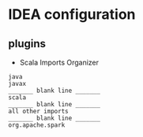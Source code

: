 # IDEA configuration

## plugins
- Scala Imports Organizer 
```
java
javax
_______ blank line _______
scala
_______ blank line _______
all other imports
_______ blank line _______
org.apache.spark
```